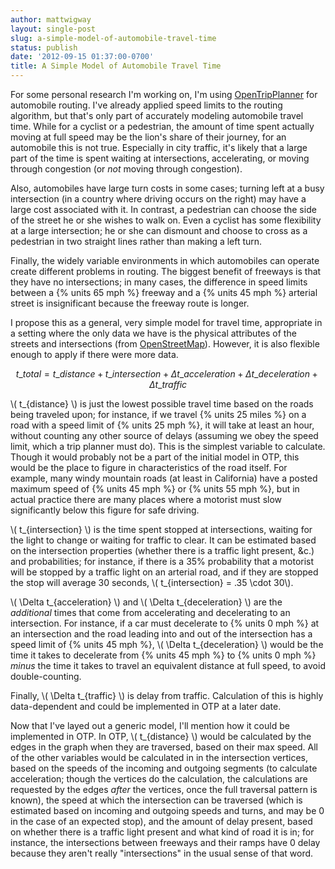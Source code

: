 ```yaml
---
author: mattwigway
layout: single-post
slug: a-simple-model-of-automobile-travel-time
status: publish
date: '2012-09-15 01:37:00-0700'
title: A Simple Model of Automobile Travel Time
---
```


For some personal research I'm working on, I'm using [OpenTripPlanner](http://opentripplanner.org) for automobile routing. I've already applied speed limits to the routing algorithm, but that's only part of accurately modeling automobile travel time. While for a cyclist or a pedestrian, the amount of time spent actually moving at full speed may be the lion's share of their journey, for an automobile this is not true. Especially in city traffic, it's likely that a large part of the time is spent waiting at intersections, accelerating, or moving through congestion (or _not_ moving through congestion).

Also, automobiles have large turn costs in some cases; turning left at a busy intersection (in a country where driving occurs on the right) may have a large cost associated with it. In contrast, a pedestrian can choose the side of the street he or she wishes to walk on. Even a cyclist has some flexibility at a large intersection; he or she can dismount and choose to cross as a pedestrian in two straight lines rather than making a left turn.

Finally, the widely variable environments in which automobiles can operate create different problems in routing. The biggest benefit of freeways is that they have no intersections; in many cases, the difference in speed limits between a {% units 65 mph %} freeway and a {% units 45 mph %} arterial street is insignificant because the freeway route is longer. 

I propose this as a general, very simple model for travel time, appropriate in a setting where the only data we have is the physical attributes of the streets and intersections (from [OpenStreetMap](http://openstreetmap.org)). However, it is also flexible enough to apply if there were more data.

$$ t\_{total} = t\_{distance} + t\_{intersection} + \Delta t\_{acceleration} + \Delta t\_{deceleration} + \Delta t\_{traffic} $$

\\( t\_{distance} \\) is just the lowest possible travel time based on the roads being traveled upon; for instance, if we travel {% units 25 miles %} on a road with a speed limit of {% units 25 mph %}, it will take at least an hour, without counting any other source of delays (assuming we obey the speed limit, which a trip planner must do). This is the simplest variable to calculate. Though it would probably not be a part of the initial model in OTP, this would be the place to figure in characteristics of the road itself. For example, many windy mountain roads (at least in California) have a posted maximum speed of {% units 45 mph %} or {% units 55 mph %}, but in actual practice there are many places where a motorist must slow significantly below this figure for safe driving.

\\( t\_{intersection} \\) is the time spent stopped at intersections, waiting for the light to change or waiting for traffic to clear. It can be estimated based on the intersection properties (whether there is a traffic light present, &c.) and probabilities; for instance, if there is a 35% probability that a motorist will be stopped by a traffic light on an arterial road, and if they are stopped the stop will average 30 seconds, \\( t\_{intersection} = .35 \cdot 30\\).

\\( \Delta t\_{acceleration} \\) and \\( \Delta t\_{deceleration} \\) are the _additional_ times that come from accelerating and decelerating to an intersection. For instance, if a car must decelerate to {% units 0 mph %} at an intersection and the road leading into and out of the intersection has a speed limit of {% units 45 mph %}, \\( \Delta t\_{deceleration} \\) would be the time it takes to decelerate from {% units 45 mph %} to {% units 0 mph %} _minus_ the time it takes to travel an equivalent distance at full speed, to avoid double-counting.

Finally, \\( \Delta t\_{traffic} \\) is delay from traffic. Calculation of this is highly data-dependent and could be implemented in OTP at a later date.

Now that I've layed out a generic model, I'll mention how it could be implemented in OTP. In OTP, \\( t\_{distance} \\) would be calculated by the edges in the graph when they are traversed, based on their max speed. All of the other variables would be calculated in in the intersection vertices, based on the speeds of the incoming and outgoing segments (to calculate acceleration; though the vertices do the calculation, the calculations are requested by the edges _after_ the vertices, once the full traversal pattern is known), the speed at which the intersection can be traversed (which is estimated based on incoming and outgoing speeds and turns, and may be 0 in the case of an expected stop), and the amount of delay present, based on whether there is a traffic light present and what kind of road it is in; for instance, the intersections between freeways and their ramps have 0 delay because they aren't really "intersections" in the usual sense of that word.
